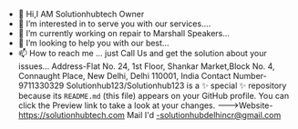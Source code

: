 - 👋 Hi,I AM Solutionhubtech Owner
- 👀 I’m interested in to serve you with our services....
- 🌱 I’m currently working on repair to Marshall Speakers...
- 💞️ I’m looking to help you with our best...
- 📫 How to reach me ...
just Call Us and get the solution about your issues...
Address-Flat No. 24, 1st Floor, Shankar Market,Block No. 4, Connaught Place, 
New Delhi, Delhi 110001, India 
Contact Number-9711330329
Solutionhub123/Solutionhub123 is a ✨ special ✨ repository because its `README.md` (this file) appears on your GitHub profile.
You can click the Preview link to take a look at your changes.
--->Website-https://solutionhubtech.com
Mail I'd -solutionhubdelhincr@gmail.com
